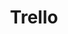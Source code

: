 ---
title: Trello
category: api
resource-url: https://developers.trello.com/
blurb: Connect to Trello!
audience: beginner
---